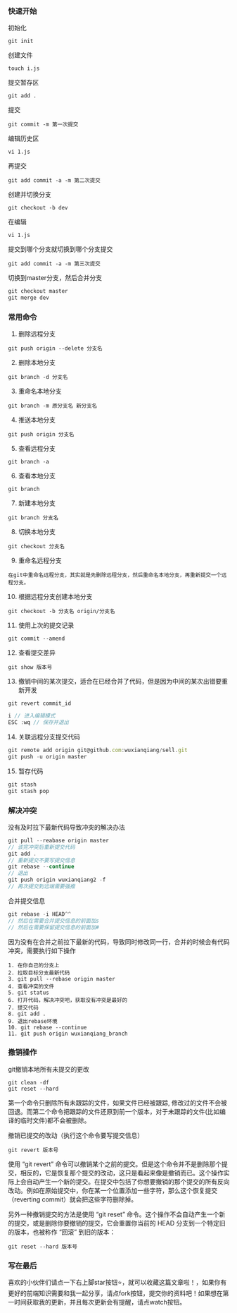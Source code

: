 ### 快速开始
初始化
```
git init
```
创建文件
```
touch i.js
```
提交暂存区
```
git add .
```
提交
```
git commit -m 第一次提交
```
编辑历史区
```
vi 1.js
```
再提交
```
git add commit -a -m 第二次提交
```
 创建并切换分支
```
git checkout -b dev
```
在编辑
```
vi 1.js
```
提交到哪个分支就切换到哪个分支提交
```
git add commit -a -m 第三次提交
```
切换到master分支，然后合并分支
```js
git checkout master
git merge dev
```

### 常用命令
1. 删除远程分支
```
git push origin --delete 分支名
```

2. 删除本地分支
```
git branch -d 分支名
```

3. 重命名本地分支
```
git branch -m 原分支名 新分支名
```

4. 推送本地分支
```
git push origin 分支名
```

5. 查看远程分支
```
git branch -a
```

6. 查看本地分支
```
git branch
```

7. 新建本地分支
```
git branch 分支名
```

8. 切换本地分支
```
git checkout 分支名
```

9. 重命名远程分支
```
在git中重命名远程分支，其实就是先删除远程分支，然后重命名本地分支，再重新提交一个远程分支。
```

10. 根据远程分支创建本地分支
```
git checkout -b 分支名 origin/分支名
```

11. 使用上次的提交记录
```
git commit --amend
```
12. 查看提交差异
```
git show 版本号
```
13. 撤销中间的某次提交，适合在已经合并了代码，但是因为中间的某次出错要重新开发
```
git revert commit_id
```

```js
i // 进入编辑模式
ESC :wq // 保存并退出
```
14. 关联远程分支提交代码
```js
git remote add origin git@github.com:wuxianqiang/sell.git
git push -u origin master
```
15. 暂存代码
```js
git stash
git stash pop
```

### 解决冲突
没有及时拉下最新代码导致冲突的解决办法
```js
git pull --reabase origin master
// 该完冲突后重新提交代码
git add .
// 重新提交不要写提交信息
git rebase --continue
// 退出
git push origin wuxianqiang2 -f
// 再次提交到远端需要强推
```

合并提交信息
```js
git rebase -i HEAD^^
// 然后在需要合并提交信息的前面加s
// 然后在需要保留提交信息的前面加#
```

因为没有在合并之前拉下最新的代码，导致同时修改同一行，合并的时候会有代码冲突，需要执行如下操作
```
1. 在你自己的分支上
2. 拉取目标分支最新代码
3. git pull --rebase origin master 
4. 查看冲突的文件
5. git status
6. 打开代码，解决冲突吧，获取没有冲突是最好的
7. 提交代码
8. git add .
9. 退出rebase环境
10. git rebase --continue
11. git push origin wuxianqiang_branch
```

### 撤销操作
git撤销本地所有未提交的更改
```
git clean -df
git reset --hard
```
第一个命令只删除所有未跟踪的文件，如果文件已经被跟踪, 修改过的文件不会被回退。而第二个命令把跟踪的文件还原到前一个版本，对于未跟踪的文件(比如编译的临时文件)都不会被删除。

撤销已提交的改动（执行这个命令要写提交信息）
```
git revert 版本号
```
使用 “git revert” 命令可以撤销某个之前的提交。但是这个命令并不是删除那个提交，相反的，它是恢复那个提交的改动，这只是看起来像是撤销而已。这个操作实际上会自动产生一个新的提交。在提交中包括了你想要撤销的那个提交的所有反向改动。例如在原始提交中，你在某一个位置添加一些字符，那么这个恢复提交（reverting commit）就会把这些字符删除掉。

另外一种撤销提交的方法是使用 “git reset” 命令。这个操作不会自动产生一个新的提交，或是删除你要撤销的提交，它会重置你当前的 HEAD 分支到一个特定旧的版本，也被称作 “回滚” 到旧的版本：
```
git reset --hard 版本号
```
### 写在最后

喜欢的小伙伴们请点一下右上脚star按钮:star:，就可以收藏这篇文章啦！，如果你有更好的前端知识需要和我一起分享，请点fork按钮，提交你的资料吧！如果想在第一时间获取我的更新，并且每次更新会有提醒，请点watch按钮。
